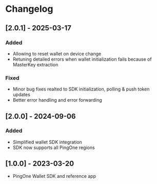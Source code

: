 # Changelog

## [2.0.1] - 2025-03-17

### Added
- Allowing to reset wallet on device change
- Retuning detailed errors when wallet initialization fails because of MasterKey extraction

### Fixed
- Minor bug fixes realted to SDK initialization, polling & push token updates
- Better error handling and error forwarding

## [2.0.0] - 2024-09-06 

### Added
- Simplified wallet SDK integration
- SDK now supports all PingOne regions

## [1.0.0] - 2023-03-20

- PingOne Wallet SDK and reference app 